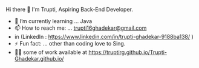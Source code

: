 Hi there 👋
I'm Trupti,
Aspiring Back-End Developer.

- 🌱 I’m currently learning ... Java
- 📫 How to reach me: ... trupti16ghadekar@gmail.com
- in (LinkedIn :  https://www.linkedin.com/in/trupti-ghadekar-9188ba138/ )
- ⚡ Fun fact: ... other than coding love to Sing.
- 👩‍💻 some of work available at https://truptirg.github.io/Trupti-Ghadekar.github.io/ 

